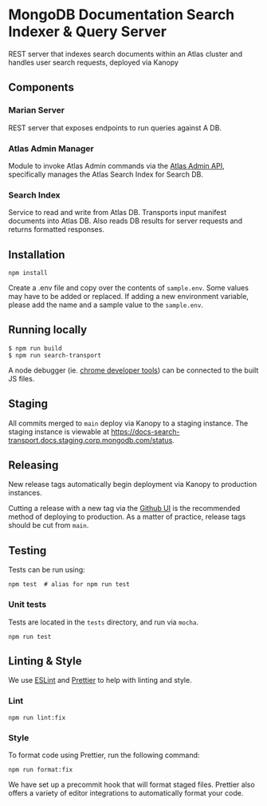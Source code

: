 # MongoDB Documentation Search Indexer & Query Server

REST server that indexes search documents within an Atlas cluster and handles user search requests, deployed via Kanopy

## Components

### Marian Server
REST server that exposes endpoints to run queries against A DB.

### Atlas Admin Manager
Module to invoke Atlas Admin commands via the [Atlas Admin API](https://www.mongodb.com/docs/atlas/reference/api-resources-spec/), specifically manages the Atlas Search Index for Search DB.

### Search Index
Service to read and write from Atlas DB. Transports input manifest documents into Atlas DB. Also reads DB results for server requests and returns formatted responses.

## Installation

```shell
npm install
```

Create a .env file and copy over the contents of `sample.env`. Some values may have to be added or replaced.
If adding a new environment variable, please add the name and a sample value to the `sample.env`.

## Running locally

```shell
$ npm run build
$ npm run search-transport
```

A node debugger (ie. [chrome developer tools](https://nodejs.org/en/docs/guides/debugging-getting-started/#inspector-clients)) can be connected to the built JS files.

## Staging
All commits merged to `main` deploy via Kanopy to a staging instance. 
The staging instance is viewable at https://docs-search-transport.docs.staging.corp.mongodb.com/status. 

## Releasing
New release tags automatically begin deployment via Kanopy to production instances.

Cutting a release with a new tag via the [Github UI](https://github.com/mongodb/docs-search-transport/releases/new) is the recommended method of deploying to production. As a matter of practice, release tags should be cut from `main`.

## Testing

Tests can be run using:

```shell
npm test  # alias for npm run test
```

### Unit tests

Tests are located in the `tests` directory, and run via `mocha`.

```shell
npm run test
```

## Linting & Style

We use [ESLint](https://eslint.org) and [Prettier](https://prettier.io) to help with linting and style.

### Lint

```shell
npm run lint:fix
```

### Style

To format code using Prettier, run the following command:

```shell
npm run format:fix
```

We have set up a precommit hook that will format staged files. Prettier also offers a variety of editor integrations to automatically format your code.
